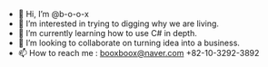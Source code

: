 - 👋 Hi, I’m @b-o-o-x
- 👀 I’m interested in trying to digging why we are living.
- 🌱 I’m currently learning how to use C# in depth.
- 💞️ I’m looking to collaborate on turning idea into a business.
- 📫 How to reach me : booxboox@naver.com +82-10-3292-3892

<!---
b-o-o-x/b-o-o-x is a ✨ special ✨ repository because its `README.md` (this file) appears on your GitHub profile.
You can click the Preview link to take a look at your changes.
--->
